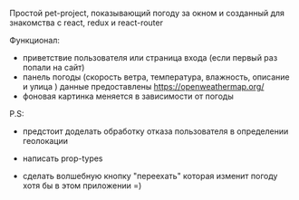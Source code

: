   Простой pet-project, показывающий погоду за окном и  созданный для 
  знакомства с react, redux и react-router
  
  Функционал: 
  - приветствие пользователя или страница входа (если первый раз 
  попали на сайт)
  - панель погоды (скорость ветра, температура, влажность, описание и улица
  ) данные предоставлены <a href="https://openweathermap.org/" target="_blank">https://openweathermap.org/</a>
  - фоновая картинка меняется в зависимости от погоды
  
  P.S: 
  - предстоит доделать обработку отказа пользователя
  в определении геолокации
  
  - написать prop-types
  
  - сделать волшебную кнопку "переехать" которая изменит погоду хотя бы 
  в этом приложении =)
